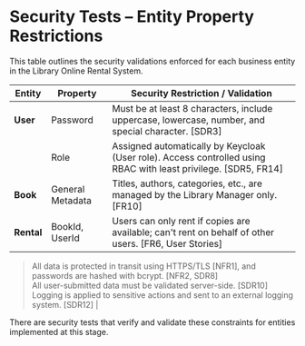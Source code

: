 #   Security Tests – Entity Property Restrictions

This table outlines the security validations enforced for each business entity in the Library Online Rental System.

| **Entity**     | **Property**          | **Security Restriction / Validation**                                                                                          |
|----------------|-----------------------|-------------------------------------------------------------------------------------------------------------------------------|
| **User**       | Password              | Must be at least 8 characters, include uppercase, lowercase, number, and special character. [SDR3]                            |
|                | Role                  | Assigned automatically by Keycloak (User role). Access controlled using RBAC with least privilege. [SDR5, FR14]                |
| **Book**       | General Metadata      | Titles, authors, categories, etc., are managed by the Library Manager only. [FR10]                                             |
| **Rental**     | BookId, UserId        | Users can only rent if copies are available; can't rent on behalf of other users. [FR6, User Stories]                          |

> All data is protected in transit using HTTPS/TLS [NFR1], and passwords are hashed with bcrypt. [NFR2, SDR8]  
> All user-submitted data must be validated server-side. [SDR10]  
> Logging is applied to sensitive actions and sent to an external logging system. [SDR12]                                                                          |

There are security tests that verify and validate these constraints for entities implemented at this stage.
